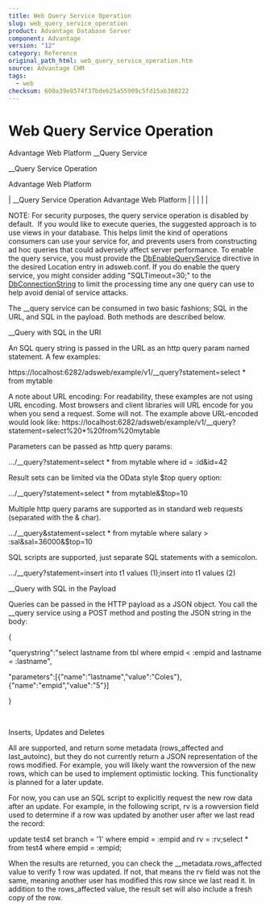 ```yaml
---
title: Web Query Service Operation
slug: web_query_service_operation
product: Advantage Database Server
component: Advantage
version: "12"
category: Reference
original_path_html: web_query_service_operation.htm
source: Advantage CHM
tags:
  - web
checksum: 600a39e8574f37bdeb25a55909c5fd15ab360222
---
```


# Web Query Service Operation

Advantage Web Platform \_\_Query Service

\_\_Query Service Operation

Advantage Web Platform

| \_\_Query Service Operation  Advantage Web Platform |  |  |  |  |

NOTE: For security purposes, the query service operation is disabled by default.  If you would like to execute queries, the suggested approach is to use views in your database. This helps limit the kind of operations consumers can use your service for, and prevents users from constructing ad hoc queries that could adversely affect server performance. To enable the query service, you must provide the [DbEnableQueryService](web_installing_the_awp.md) directive in the desired Location entry in adsweb.conf. If you do enable the query service, you might consider adding "SQLTimeout=30;" to the [DbConnectionString](web_installing_the_awp.md) to limit the processing time any one query can use to help avoid denial of service attacks.

The \_\_query service can be consumed in two basic fashions; SQL in the URL, and SQL in the payload. Both methods are described below.

\_\_Query with SQL in the URI

An SQL query string is passed in the URL as an http query param named statement. A few examples:

https://localhost:6282/adsweb/example/v1/\_\_query?statement=select \* from mytable

A note about URL encoding: For readability, these examples are not using URL encoding. Most browsers and client libraries will URL encode for you when you send a request. Some will not. The example above URL-encoded would look like: https://localhost:6282/adsweb/example/v1/\_\_query?statement=select%20\*%20from%20mytable

Parameters can be passed as http query params:

.../\_\_query?statement=select \* from mytable where id = :id&id=42

Result sets can be limited via the OData style $top query option:

.../\_\_query?statement=select \* from mytable&$top=10

Multiple http query params are supported as in standard web requests (separated with the & char).

.../\_\_query&statement=select \* from mytable where salary > :sal&sal=36000&$top=10

SQL scripts are supported, just separate SQL statements with a semicolon.

.../\_\_query?statement=insert into t1 values (1);insert into t1 values (2)

\_\_Query with SQL in the Payload

Queries can be passed in the HTTP payload as a JSON object. You call the \_\_query service using a POST method and posting the JSON string in the body:

{

"querystring":"select lastname from tbl where empid < :empid and lastname = :lastname",

"parameters":[{"name":"lastname","value":"Coles"},{"name":"empid","value":"5"}]

}

 

Inserts, Updates and Deletes

All are supported, and return some metadata (rows\_affected and last\_autoinc), but they do not currently return a JSON representation of the rows modified. For example, you will likely want the rowversion of the new rows, which can be used to implement optimistic locking. This functionality is planned for a later update.

For now, you can use an SQL script to explicitly request the new row data after an update. For example, in the following script, rv is a rowversion field used to determine if a row was updated by another user after we last read the record:

update test4 set branch = '1' where empid = :empid and rv = :rv;select \* from test4 where empid = :empid;

When the results are returned, you can check the \_\_metadata.rows\_affected value to verify 1 row was updated. If not, that means the rv field was not the same, meaning another user has modified this row since we last read it. In addition to the rows\_affected value, the result set will also include a fresh copy of the row.
